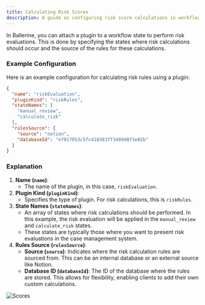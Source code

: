 ```yaml
---
title: Calculating Risk Scores
description: A guide on configuring risk score calculations in workflows using plugins in Ballerine.
---
```


In Ballerine, you can attach a plugin to a workflow state to perform risk evaluations. This is done by specifying the states where risk calculations should occur and the source of the rules for these calculations.

### Example Configuration

Here is an example configuration for calculating risk rules using a plugin:

```json
{
  "name": "riskEvaluation",
  "pluginKind": "riskRules",
  "stateNames": [
    "manual_review",
    "calculate_risk"
  ],
  "rulesSource": {
    "source": "notion",
    "databaseId": "ef017053c5fc418383ff3489d8f3e02b"
  }
}

```

### Explanation

1. **Name (`name`)**:
    - The name of the plugin, in this case, `riskEvaluation`.
2. **Plugin Kind (`pluginKind`)**:
    - Specifies the type of plugin. For risk calculations, this is `riskRules`.
3. **State Names (`stateNames`)**:
    - An array of states where risk calculations should be performed. In this example, the risk evaluation will be applied in the `manual_review` and `calculate_risk` states.
    - These states are typically those where you want to present risk evaluations in the case management system.
4. **Rules Source (`rulesSource`)**:
    - **Source (`source`)**: Indicates where the risk calculation rules are sourced from. This can be an internal database or an external source like Notion.
    - **Database ID (`databaseId`)**: The ID of the database where the rules are stored. This allows for flexibility, enabling clients to add their own custom calculations.


<img title="Scores" alt="Scores" src="https://uploads-ssl.webflow.com/62a3bad46800eb4715b2faf1/669ef83dd564782c92c23d05_Screenshot%202024-07-23%20at%203.17.14.png">
  